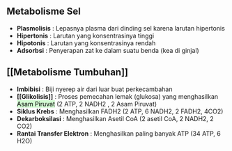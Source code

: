 ## Metabolisme Sel
- **Plasmolisis** : Lepasnya plasma dari dinding sel karena larutan hipertonis
- **Hipertonis** : Larutan yang konsentrasinya tinggi
- **Hipotonis** : Larutan yang konsentrasinya rendah
- **Adsorbsi** : Penyerapan zat ke dalam suatu benda (kea di ginjal)


## [[Metabolisme Tumbuhan]]
- **Imbibisi** : Biji nyerep air dari luar buat perkecambahan
- **[[Glikolisis]]** : Proses pemecahan lemak (glukosa) yang menghasilkan <mark style="background: #BBFABBA6;">Asam Piruvat</mark> (2 ATP, 2 NADH2 , 2 Asam Piruvat)
- **Siklus Krebs** : Menghasilkan FADH2 (2 ATP, 6 NADH2, 2 FADH2, 4CO2)
- **Dekarboksilasi** : Menghasilkan Asetil CoA (2 asetil CoA, 2 NADH2, 2 CO2)
- **Rantai Transfer Elektron** : Menghasilkan paling banyak ATP (34 ATP, 6 H2O)
